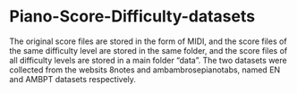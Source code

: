 # Piano-Score-Difficulty-datasets
The original score files are stored in the form of MIDI, and the score files of the same difficulty level are stored in the same folder, and the score files of all difficulty levels are stored in a main folder “data”. The two datasets were collected from the websits 8notes and ambambrosepianotabs, named EN and AMBPT datasets respectively.

